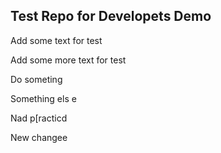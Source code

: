 ## Test Repo for Developets Demo

Add some text for test

Add some more text for test

Do someting

Something els
e

Nad p[racticd

New changee
